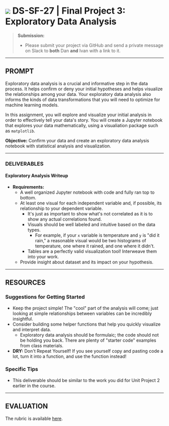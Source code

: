 # ![](https://ga-dash.s3.amazonaws.com/production/assets/logo-9f88ae6c9c3871690e33280fcf557f33.png) DS-SF-27 | Final Project 3: Exploratory Data Analysis

> **Submission:**
>
> - Please submit your project via GitHub and send a private message on Slack to **both** Dan **and** Ivan with a link to it.

---

## PROMPT

Exploratory data analysis is a crucial and informative step in the data process.  It helps confirm or deny your initial hypotheses and helps visualize the relationships among your data.  Your exploratory data analysis also informs the kinds of data transformations that you will need to optimize for machine learning models.

In this assignment, you will explore and visualize your initial analysis in order to effectively tell your data's story.  You will create a Jupyter notebook that explores your data mathematically, using a visualiation package such as `matplotlib`.

**Objective:** Confirm your data and create an exploratory data analysis notebook with statistical analysis and visualization.

---

### DELIVERABLES

#### Exploratory Analysis Writeup

- **Requirements:**
  - A well organized Jupyter notebook with code and fully ran top to bottom.
  - At least one visual for each independent variable and, if possible, its relationship to your dependent variable.
    - It's just as important to show what's not correlated as it is to show any actual correlations found.
    - Visuals should be well labeled and intuitive based on the data types.
      - For example, if your `x` variable is temperature and `y` is "did it rain," a reasonable visual would be two histograms of temperature, one where it rained, and one where it didn't.
    - Tables are a perfectly valid visualization tool!  Interweave them into your work.
  - Provide insight about dataset and its impact on your hypothesis.

---

## RESOURCES

### Suggestions for Getting Started

- Keep the project simple!  The "cool" part of the analysis will come; just looking at simple relationships between variables can be incredibly insightful.
- Consider building some helper functions that help you quickly visualize and interpret data.
   - Exploratory data analysis should be formulaic; the code should not be holding you back.  There are plenty of "starter code" examples from class materials.
- **DRY:** Don't Repeat Yourself!  If you see yourself copy and pasting code a lot, turn it into a function, and use the function instead!

### Specific Tips

- This deliverable should be similar to the work you did for Unit Project 2 earlier in the course.

---

## EVALUATION

The rubric is available [here](https://docs.google.com/spreadsheets/d/1uzIYXV-A5Zcy84L68ZQ7lQm6kJSz4Txkv4sDZ9dvJ0k/edit#gid=1673460748).
